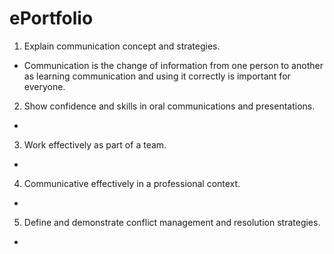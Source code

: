 # ePortfolio
1. Explain communication concept and strategies.
 - Communication is the change of information from one person to another as learning communication and using it correctly is important for everyone.
2. Show confidence and skills in oral communications and presentations.
 - 
3. Work effectively as part of a team.
 -
4. Communicative effectively in a professional context.
 -
5. Define and demonstrate conflict management and resolution strategies.
 -
